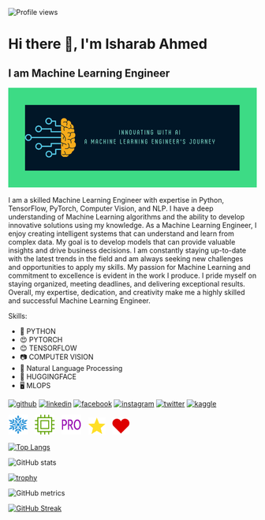 ![Profile views](https://gpvc.arturio.dev/isharab)  

# Hi there 👋, I'm Isharab Ahmed
## I am Machine Learning Engineer
![I am Machine Learning Engineer](banner.png)

I am a skilled Machine Learning Engineer with expertise in Python, TensorFlow, PyTorch, Computer Vision, and NLP. I have a deep understanding of Machine Learning algorithms and the ability to develop innovative solutions using my knowledge. As a Machine Learning Engineer, I enjoy creating intelligent systems that can understand and learn from complex data. My goal is to develop models that can provide valuable insights and drive business decisions. I am constantly staying up-to-date with the latest trends in the field and am always seeking new challenges and opportunities to apply my skills. My passion for Machine Learning and commitment to excellence is evident in the work I produce. I pride myself on staying organized, meeting deadlines, and delivering exceptional results. Overall, my expertise, dedication, and creativity make me a highly skilled and successful Machine Learning Engineer.

Skills:
* 🐍 PYTHON 
* 😍 PYTORCH 
* 😊 TENSORFLOW 
* 📷 COMPUTER VISION 
* 💬 Natural Language Processing 
* 🤗 HUGGINGFACE
* 🖥️ MLOPS



[<img src='https://cdn.jsdelivr.net/npm/simple-icons@3.0.1/icons/github.svg' alt='github' height='40'>](https://github.com/isharab)  [<img src='https://cdn.jsdelivr.net/npm/simple-icons@3.0.1/icons/linkedin.svg' alt='linkedin' height='40'>](https://www.linkedin.com/in/isharabahmed/)  [<img src='https://cdn.jsdelivr.net/npm/simple-icons@3.0.1/icons/facebook.svg' alt='facebook' height='40'>](https://www.facebook.com/isharabahmed)  [<img src='https://cdn.jsdelivr.net/npm/simple-icons@3.0.1/icons/instagram.svg' alt='instagram' height='40'>](https://www.instagram.com/isharab.ahmed/)  [<img src='https://cdn.jsdelivr.net/npm/simple-icons@3.0.1/icons/twitter.svg' alt='twitter' height='40'>](https://twitter.com/isharabahmed)  [<img src='https://cdn.jsdelivr.net/npm/simple-icons@3.0.1/icons/kaggle.svg' alt='kaggle' height='40'>](https://kaggle.com/isharab)  

<a href='https://archiveprogram.github.com/'><img src='https://raw.githubusercontent.com/acervenky/animated-github-badges/master/assets/acbadge.gif' width='40' height='40'></a> <a href='https://docs.github.com/en/developers'><img src='https://raw.githubusercontent.com/acervenky/animated-github-badges/master/assets/devbadge.gif' width='40' height='40'></a> <a href='https://github.com/pricing'><img src='https://raw.githubusercontent.com/acervenky/animated-github-badges/master/assets/pro.gif' width='40' height='40'></a> <a href='https://stars.github.com/'><img src='https://raw.githubusercontent.com/acervenky/animated-github-badges/master/assets/starbadge.gif' width='35' height='35'></a> <a href='https://docs.github.com/en/github/supporting-the-open-source-community-with-github-sponsors'><img src='https://raw.githubusercontent.com/acervenky/animated-github-badges/master/assets/sponsorbadge.gif' width='35' height='35'></a> 

[![Top Langs](https://github-readme-stats.vercel.app/api/top-langs/?username=isharab)](https://github.com/anuraghazra/github-readme-stats)

![GitHub stats](https://github-readme-stats.vercel.app/api?username=isharab&show_icons=true&theme=cobalt)  

[![trophy](https://github-profile-trophy.vercel.app/?username=isharab)](https://github.com/ryo-ma/github-profile-trophy&theme=gruvbox)

![GitHub metrics](https://metrics.lecoq.io/isharab)  

[![GitHub Streak](https://streak-stats.demolab.com?user=isharab&theme=gruvbox&border_radius=5)](https://git.io/streak-stats)
